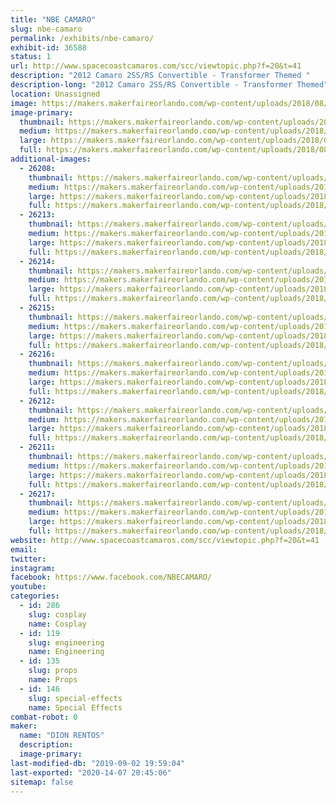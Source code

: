 ```yaml
---
title: "NBE CAMARO"
slug: nbe-camaro
permalink: /exhibits/nbe-camaro/
exhibit-id: 36588
status: 1
url: http://www.spacecoastcamaros.com/scc/viewtopic.php?f=20&t=41
description: "2012 Camaro 2SS/RS Convertible - Transformer Themed "
description-long: "2012 Camaro 2SS/RS Convertible - Transformer Themed"
location: Unassigned
image: https://makers.makerfaireorlando.com/wp-content/uploads/2018/08/NBECAMARO.jpg
image-primary:
  thumbnail: https://makers.makerfaireorlando.com/wp-content/uploads/2018/08/NBECAMARO-150x150.jpg
  medium: https://makers.makerfaireorlando.com/wp-content/uploads/2018/08/NBECAMARO-300x200.jpg
  large: https://makers.makerfaireorlando.com/wp-content/uploads/2018/08/NBECAMARO.jpg
  full: https://makers.makerfaireorlando.com/wp-content/uploads/2018/08/NBECAMARO.jpg
additional-images:
  - 26208:
    thumbnail: https://makers.makerfaireorlando.com/wp-content/uploads/2018/08/NBECAMARO1-150x150.jpg
    medium: https://makers.makerfaireorlando.com/wp-content/uploads/2018/08/NBECAMARO1-300x200.jpg
    large: https://makers.makerfaireorlando.com/wp-content/uploads/2018/08/NBECAMARO1-1024x683.jpg
    full: https://makers.makerfaireorlando.com/wp-content/uploads/2018/08/NBECAMARO1.jpg
  - 26213:
    thumbnail: https://makers.makerfaireorlando.com/wp-content/uploads/2018/08/NBECAMARO4-150x150.jpg
    medium: https://makers.makerfaireorlando.com/wp-content/uploads/2018/08/NBECAMARO4-300x242.jpg
    large: https://makers.makerfaireorlando.com/wp-content/uploads/2018/08/NBECAMARO4.jpg
    full: https://makers.makerfaireorlando.com/wp-content/uploads/2018/08/NBECAMARO4.jpg
  - 26214:
    thumbnail: https://makers.makerfaireorlando.com/wp-content/uploads/2018/08/NBECAMARO5-150x150.jpg
    medium: https://makers.makerfaireorlando.com/wp-content/uploads/2018/08/NBECAMARO5-300x225.jpg
    large: https://makers.makerfaireorlando.com/wp-content/uploads/2018/08/NBECAMARO5.jpg
    full: https://makers.makerfaireorlando.com/wp-content/uploads/2018/08/NBECAMARO5.jpg
  - 26215:
    thumbnail: https://makers.makerfaireorlando.com/wp-content/uploads/2018/08/NBECAMARO6-150x150.jpg
    medium: https://makers.makerfaireorlando.com/wp-content/uploads/2018/08/NBECAMARO6-300x225.jpg
    large: https://makers.makerfaireorlando.com/wp-content/uploads/2018/08/NBECAMARO6.jpg
    full: https://makers.makerfaireorlando.com/wp-content/uploads/2018/08/NBECAMARO6.jpg
  - 26216:
    thumbnail: https://makers.makerfaireorlando.com/wp-content/uploads/2018/08/NBECAMARO7-150x150.jpg
    medium: https://makers.makerfaireorlando.com/wp-content/uploads/2018/08/NBECAMARO7-300x273.jpg
    large: https://makers.makerfaireorlando.com/wp-content/uploads/2018/08/NBECAMARO7.jpg
    full: https://makers.makerfaireorlando.com/wp-content/uploads/2018/08/NBECAMARO7.jpg
  - 26212:
    thumbnail: https://makers.makerfaireorlando.com/wp-content/uploads/2018/08/NBECAMARO3-150x150.jpg
    medium: https://makers.makerfaireorlando.com/wp-content/uploads/2018/08/NBECAMARO3-300x262.jpg
    large: https://makers.makerfaireorlando.com/wp-content/uploads/2018/08/NBECAMARO3.jpg
    full: https://makers.makerfaireorlando.com/wp-content/uploads/2018/08/NBECAMARO3.jpg
  - 26211:
    thumbnail: https://makers.makerfaireorlando.com/wp-content/uploads/2018/08/NBECAMARO2-150x150.jpg
    medium: https://makers.makerfaireorlando.com/wp-content/uploads/2018/08/NBECAMARO2-300x159.jpg
    large: https://makers.makerfaireorlando.com/wp-content/uploads/2018/08/NBECAMARO2.jpg
    full: https://makers.makerfaireorlando.com/wp-content/uploads/2018/08/NBECAMARO2.jpg
  - 26217:
    thumbnail: https://makers.makerfaireorlando.com/wp-content/uploads/2018/08/NBECAMARO8-150x150.jpg
    medium: https://makers.makerfaireorlando.com/wp-content/uploads/2018/08/NBECAMARO8-300x199.jpg
    large: https://makers.makerfaireorlando.com/wp-content/uploads/2018/08/NBECAMARO8.jpg
    full: https://makers.makerfaireorlando.com/wp-content/uploads/2018/08/NBECAMARO8.jpg
website: http://www.spacecoastcamaros.com/scc/viewtopic.php?f=20&t=41
email: 
twitter: 
instagram: 
facebook: https://www.facebook.com/NBECAMARO/
youtube: 
categories:
  - id: 286
    slug: cosplay
    name: Cosplay
  - id: 119
    slug: engineering
    name: Engineering
  - id: 135
    slug: props
    name: Props
  - id: 146
    slug: special-effects
    name: Special Effects
combat-robot: 0
maker:
  name: "DION RENTOS"
  description:
  image-primary: 
last-modified-db: "2019-09-02 19:59:04"
last-exported: "2020-14-07 20:45:06"
sitemap: false
---
```

